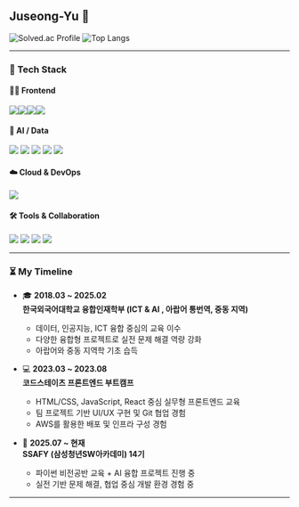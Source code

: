 ## Juseong-Yu 🌱

<!--
**Juseong-Yu/Juseong-Yu** is a ✨ _special_ ✨ repository because its `README.md` (this file) appears on your GitHub profile.

Here are some ideas to get you started:

- 🔭 I’m currently working on ...
- 🌱 I’m currently learning ...
- 👯 I’m looking to collaborate on ...
- 🤔 I’m looking for help with ...
- 💬 Ask me about ...
- 📫 How to reach me: ...
- 😄 Pronouns: ...
- ⚡ Fun fact: ...
-->

![Solved.ac Profile](http://mazassumnida.wtf/api/v2/generate_badge?boj=aaa4591)
![Top Langs](https://github-readme-stats.vercel.app/api/top-langs/?username=Juseong-Yu&layout=compact)

---

### 💪 Tech Stack

#### 👨‍💻 Frontend
<img src="https://img.shields.io/badge/HTML5-E34F26?style=flat-square&logo=HTML5&logoColor=white" /><img src="https://img.shields.io/badge/CSS3-1572B6?style=flat-square&logo=CSS3&logoColor=white" /><img src="https://img.shields.io/badge/JavaScript-F7DF1E?style=flat-square&logo=javascript&logoColor=black" /><img src="https://img.shields.io/badge/React-61DAFB?style=flat-square&logo=React&logoColor=black" />

#### 🧠 AI / Data
<img src="https://img.shields.io/badge/Python-3776AB?style=flat-square&logo=python&logoColor=white" />
<img src="https://img.shields.io/badge/R-276DC3?style=flat-square&logo=R&logoColor=white" />
<img src="https://img.shields.io/badge/Pandas-150458?style=flat-square&logo=pandas&logoColor=white" />
<img src="https://img.shields.io/badge/NumPy-013243?style=flat-square&logo=numpy&logoColor=white" />
<img src="https://img.shields.io/badge/Matplotlib-11557C?style=flat-square&logo=matplotlib&logoColor=white" />

#### ☁️ Cloud & DevOps
<img src="https://img.shields.io/badge/AWS-232F3E?style=flat-square&logo=Amazon-AWS&logoColor=white" />

#### 🛠️ Tools & Collaboration
<img src="https://img.shields.io/badge/Git-F05032?style=flat-square&logo=git&logoColor=white" />
<img src="https://img.shields.io/badge/GitHub-181717?style=flat-square&logo=github&logoColor=white" />
<img src="https://img.shields.io/badge/Figma-F24E1E?style=flat-square&logo=figma&logoColor=white" />
<img src="https://img.shields.io/badge/Notion-000000?style=flat-square&logo=notion&logoColor=white" />

---

### ⏳ My Timeline

- 🎓 **2018.03 ~ 2025.02**  
  **한국외국어대학교 융합인재학부 (ICT & AI , 아랍어 통번역, 중동 지역)**  
  - 데이터, 인공지능, ICT 융합 중심의 교육 이수  
  - 다양한 융합형 프로젝트로 실전 문제 해결 역량 강화
  - 아랍어와 중동 지역학 기초 습득


- 💻 **2023.03 ~ 2023.08**  
  **코드스테이츠 프론트엔드 부트캠프**  
  - HTML/CSS, JavaScript, React 중심 실무형 프론트엔드 교육  
  - 팀 프로젝트 기반 UI/UX 구현 및 Git 협업 경험
  - AWS를 활용한 배포 및 인프라 구성 경험


- 🧠 **2025.07 ~ 현재**  
  **SSAFY (삼성청년SW아카데미) 14기**  
  - 파이썬 비전공반 교육 + AI 융합 프로젝트 진행 중  
  - 실전 기반 문제 해결, 협업 중심 개발 환경 경험 중  

---
